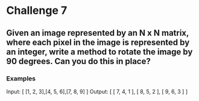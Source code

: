 # Challenge 7

## Given an image represented by an N x N matrix, where each pixel in the image is represented by an integer, write a method to rotate the image by 90 degrees. Can you do this in place?

### Examples

Input: [ [1, 2, 3],[4, 5, 6],[7, 8, 9] ]
Output: [ [ 7, 4, 1 ], [ 8, 5, 2 ], [ 9, 6, 3 ] ]
